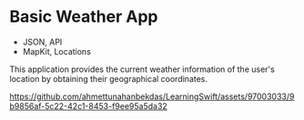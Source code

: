 # Basic Weather App


- JSON, API
- MapKit, Locations

This application provides the current weather information of the user's location by obtaining their geographical coordinates.


https://github.com/ahmettunahanbekdas/LearningSwift/assets/97003033/9b9856af-5c22-42c1-8453-f9ee95a5da32

